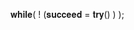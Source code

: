 𝐰𝐡𝐢𝐥𝐞( ! (𝐬𝐮𝐜𝐜𝐞𝐞𝐝 = 𝐭𝐫𝐲() ) );

<!---
BarnabuTech/BarnabuTech is a ✨ special ✨ repository because its `README.md` (this file) appears on your GitHub profile.
You can click the Preview link to take a look at your changes.
--->
